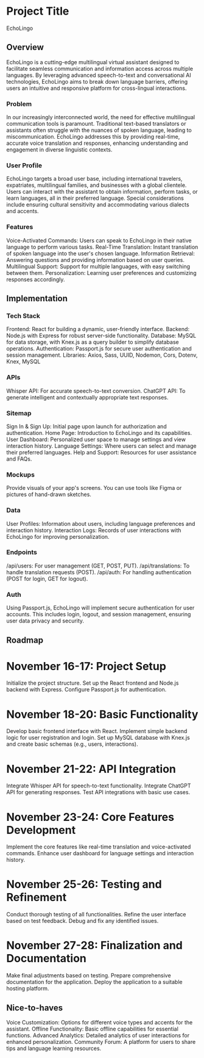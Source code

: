 # Project Title
EchoLingo

## Overview

EchoLingo is a cutting-edge multilingual virtual assistant designed to facilitate seamless communication and information access across multiple languages. By leveraging advanced speech-to-text and conversational AI technologies, EchoLingo aims to break down language barriers, offering users an intuitive and responsive platform for cross-lingual interactions.

### Problem

In our increasingly interconnected world, the need for effective multilingual communication tools is paramount. Traditional text-based translators or assistants often struggle with the nuances of spoken language, leading to miscommunication. EchoLingo addresses this by providing real-time, accurate voice translation and responses, enhancing understanding and engagement in diverse linguistic contexts.

### User Profile

EchoLingo targets a broad user base, including international travelers, expatriates, multilingual families, and businesses with a global clientele. Users can interact with the assistant to obtain information, perform tasks, or learn languages, all in their preferred language. Special considerations include ensuring cultural sensitivity and accommodating various dialects and accents.

### Features

Voice-Activated Commands: Users can speak to EchoLingo in their native language to perform various tasks.
Real-Time Translation: Instant translation of spoken language into the user's chosen language.
Information Retrieval: Answering questions and providing information based on user queries.
Multilingual Support: Support for multiple languages, with easy switching between them.
Personalization: Learning user preferences and customizing responses accordingly.

## Implementation

### Tech Stack

Frontend: React for building a dynamic, user-friendly interface.
Backend: Node.js with Express for robust server-side functionality.
Database: MySQL for data storage, with Knex.js as a query builder to simplify database operations.
Authentication: Passport.js for secure user authentication and session management.
Libraries: Axios, Sass, UUID, Nodemon, Cors, Dotenv, Knex, MySQL

### APIs

Whisper API: For accurate speech-to-text conversion.
ChatGPT API: To generate intelligent and contextually appropriate text responses.

### Sitemap

Sign In & Sign Up: Initial page upon launch for authorization and authentication. 
Home Page: Introduction to EchoLingo and its capabilities.
User Dashboard: Personalized user space to manage settings and view interaction history.
Language Settings: Where users can select and manage their preferred languages.
Help and Support: Resources for user assistance and FAQs.

### Mockups

Provide visuals of your app's screens. You can use tools like Figma or pictures of hand-drawn sketches.

### Data

User Profiles: Information about users, including language preferences and interaction history.
Interaction Logs: Records of user interactions with EchoLingo for improving personalization.

### Endpoints

/api/users: For user management (GET, POST, PUT).
/api/translations: To handle translation requests (POST).
/api/auth: For handling authentication (POST for login, GET for logout).

### Auth

Using Passport.js, EchoLingo will implement secure authentication for user accounts. This includes login, logout, and session management, ensuring user data privacy and security.

## Roadmap

# November 16-17: Project Setup
Initialize the project structure.
Set up the React frontend and Node.js backend with Express.
Configure Passport.js for authentication.

# November 18-20: Basic Functionality
Develop basic frontend interface with React.
Implement simple backend logic for user registration and login.
Set up MySQL database with Knex.js and create basic schemas (e.g., users, interactions).

# November 21-22: API Integration
Integrate Whisper API for speech-to-text functionality.
Integrate ChatGPT API for generating responses.
Test API integrations with basic use cases.

# November 23-24: Core Features Development
Implement the core features like real-time translation and voice-activated commands.
Enhance user dashboard for language settings and interaction history.

# November 25-26: Testing and Refinement
Conduct thorough testing of all functionalities.
Refine the user interface based on test feedback.
Debug and fix any identified issues.

# November 27-28: Finalization and Documentation
Make final adjustments based on testing.
Prepare comprehensive documentation for the application.
Deploy the application to a suitable hosting platform.

## Nice-to-haves

Voice Customization: Options for different voice types and accents for the assistant.
Offline Functionality: Basic offline capabilities for essential functions.
Advanced Analytics: Detailed analytics of user interactions for enhanced personalization.
Community Forum: A platform for users to share tips and language learning resources.
